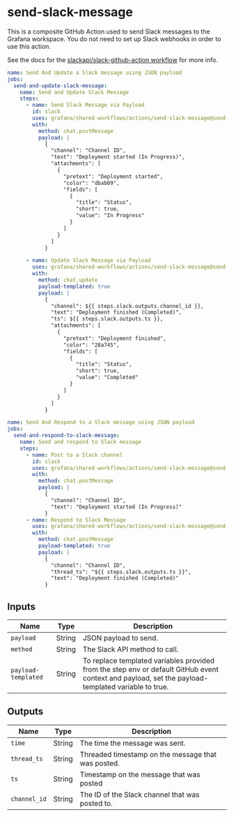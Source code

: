 # send-slack-message

This is a composite GitHub Action used to send Slack messages to the Grafana workspace.
You do not need to set up Slack webhooks in order to use this action.

See the docs for the [slackapi/slack-github-action workflow](https://tools.slack.dev/slack-github-action/sending-techniques/sending-data-slack-api-method/#usage) for more info.

<!-- x-release-please-start-version -->

```yaml
name: Send And Update a Slack message using JSON payload
jobs:
  send-and-update-slack-message:
    name: Send and Update Slack Message
    steps:
      - name: Send Slack Message via Payload
        id: slack
        uses: grafana/shared-workflows/actions/send-slack-message@send-slack-message-v2.0.2
        with:
          method: chat.postMessage
          payload: |
            {
              "channel": "Channel ID",
              "text": "Deployment started (In Progress)",
              "attachments": [
                {
                  "pretext": "Deployment started",
                  "color": "dbab09",
                  "fields": [
                    {
                      "title": "Status",
                      "short": true,
                      "value": "In Progress"
                    }
                  ]
                }
              ]
            }

      - name: Update Slack Message via Payload
        uses: grafana/shared-workflows/actions/send-slack-message@send-slack-message-v2.0.2
        with:
          method: chat.update
          payload-templated: true
          payload: |
            {
              "channel": ${{ steps.slack.outputs.channel_id }},
              "text": "Deployment finished (Completed)",
              "ts": ${{ steps.slack.outputs.ts }},
              "attachments": [
                {
                  "pretext": "Deployment finished",
                  "color": "28a745",
                  "fields": [
                    {
                      "title": "Status",
                      "short": true,
                      "value": "Completed"
                    }
                  ]
                }
              ]
            }
```

```yaml
name: Send And Respond to a Slack message using JSON payload
jobs:
  send-and-respond-to-slack-message:
    name: Send and respond to Slack message
    steps:
      - name: Post to a Slack channel
        id: slack
        uses: grafana/shared-workflows/actions/send-slack-message@send-slack-message-v2.0.2
        with:
          method: chat.postMessage
          payload: |
            {
              "channel": "Channel ID",
              "text": "Deployment started (In Progress)"
            }
      - name: Respond to Slack Message
        uses: grafana/shared-workflows/actions/send-slack-message@send-slack-message-v2.0.2
        with:
          method: chat.postMessage
          payload-templated: true
          payload: |
            {
              "channel": "Channel ID",
              "thread_ts": "${{ steps.slack.outputs.ts }}",
              "text": "Deployment finished (Completed)"
            }
```

<!-- x-release-please-end-version -->

## Inputs

| Name                | Type   | Description                                                                                                                                        |
| ------------------- | ------ | -------------------------------------------------------------------------------------------------------------------------------------------------- |
| `payload`           | String | JSON payload to send.                                                                                                                              |
| `method`            | String | The Slack API method to call.                                                                                                                      |
| `payload-templated` | String | To replace templated variables provided from the step env or default GitHub event context and payload, set the payload-templated variable to true. |

## Outputs

| Name         | Type   | Description                                        |
| ------------ | ------ | -------------------------------------------------- |
| `time`       | String | The time the message was sent.                     |
| `thread_ts`  | String | Threaded timestamp on the message that was posted. |
| `ts`         | String | Timestamp on the message that was posted           |
| `channel_id` | String | The ID of the Slack channel that was posted to.    |

